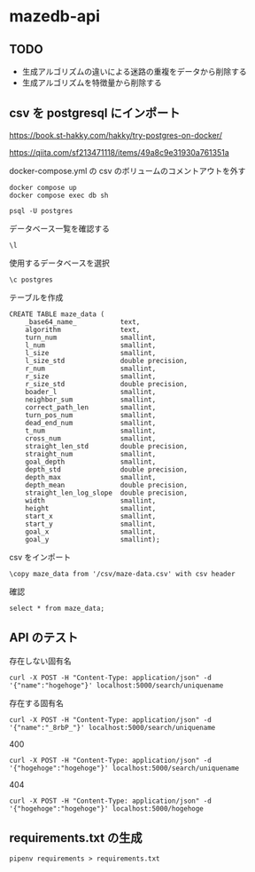 # mazedb-api

## TODO

- 生成アルゴリズムの違いによる迷路の重複をデータから削除する
- 生成アルゴリズムを特徴量から削除する

## csv を postgresql にインポート

https://book.st-hakky.com/hakky/try-postgres-on-docker/

https://qiita.com/sf213471118/items/49a8c9e31930a761351a

docker-compose.yml の csv のボリュームのコメントアウトを外す

```
docker compose up
docker compose exec db sh
```

```
psql -U postgres
```

データベース一覧を確認する

```
\l
```

使用するデータベースを選択

```
\c postgres
```

テーブルを作成

```
CREATE TABLE maze_data (
    _base64_name_           text,
    algorithm               text,
    turn_num                smallint,
    l_num                   smallint,
    l_size                  smallint,
    l_size_std              double precision,
    r_num                   smallint,
    r_size                  smallint,
    r_size_std              double precision,
    boader_l                smallint,
    neighbor_sum            smallint,
    correct_path_len        smallint,
    turn_pos_num            smallint,
    dead_end_num            smallint,
    t_num                   smallint,
    cross_num               smallint,
    straight_len_std        double precision,
    straight_num            smallint,
    goal_depth              smallint,
    depth_std               double precision,
    depth_max               smallint,
    depth_mean              double precision,
    straight_len_log_slope  double precision,
    width                   smallint,
    height                  smallint,
    start_x                 smallint,
    start_y                 smallint,
    goal_x                  smallint,
    goal_y                  smallint);
```

csv をインポート

```
\copy maze_data from '/csv/maze-data.csv' with csv header
```

確認

```
select * from maze_data;
```

## API のテスト

存在しない固有名

```
curl -X POST -H "Content-Type: application/json" -d '{"name":"hogehoge"}' localhost:5000/search/uniquename
```

存在する固有名

```
curl -X POST -H "Content-Type: application/json" -d '{"name":"_8rbP_"}' localhost:5000/search/uniquename
```

400

```
curl -X POST -H "Content-Type: application/json" -d '{"hogehoge":"hogehoge"}' localhost:5000/search/uniquename
```

404

```
curl -X POST -H "Content-Type: application/json" -d '{"hogehoge":"hogehoge"}' localhost:5000/hogehoge
```

## requirements.txt の生成

```
pipenv requirements > requirements.txt
```
